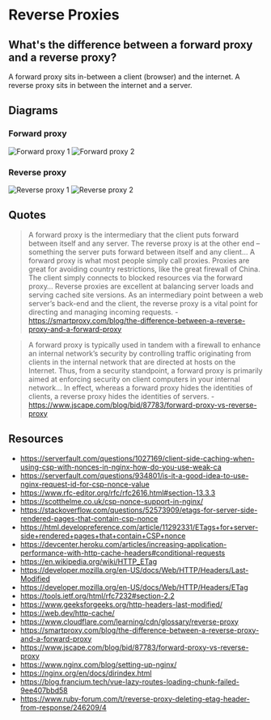 # Reverse Proxies

## What's the difference between a forward proxy and a reverse proxy?

A forward proxy sits in-between a client (browser) and the internet. A reverse proxy sits in between the internet and a server. 

## Diagrams

### Forward proxy

![Forward proxy 1](https://www.jscape.com/hs-fs/hub/26878/file-13610973-png/images/forward_proxy-3.png)
![Forward proxy 2](https://www.cloudflare.com/img/learning/cdn/glossary/reverse-proxy/forward-proxy-flow.svg)

### Reverse proxy

![Reverse proxy 1](https://www.jscape.com/hs-fs/hub/26878/file-13614809-png/images/reverse_proxy-resized-600.png)
![Reverse proxy 2](https://www.cloudflare.com/img/learning/cdn/glossary/reverse-proxy/reverse-proxy-flow.svg)

## Quotes

>A forward proxy is the intermediary that the client puts forward between itself and any server. The reverse proxy is at the other end – something the server puts forward between itself and any client… A forward proxy is what most people simply call proxies. Proxies are great for avoiding country restrictions, like the great firewall of China. The client simply connects to blocked resources via the forward proxy… Reverse proxies are excellent at balancing server loads and serving cached site versions. As an intermediary point between a web server’s back-end and the client, the reverse proxy is a vital point for directing and managing incoming requests. - https://smartproxy.com/blog/the-difference-between-a-reverse-proxy-and-a-forward-proxy

>A forward proxy is typically used in tandem with a firewall to enhance an internal network’s security by controlling traffic originating from clients in the internal network that are directed at hosts on the Internet. Thus, from a security standpoint, a forward proxy is primarily aimed at enforcing security on client computers in your internal network… In effect, whereas a forward proxy hides the identities of clients, a reverse proxy hides the identities of servers. - https://www.jscape.com/blog/bid/87783/forward-proxy-vs-reverse-proxy

## Resources

- https://serverfault.com/questions/1027169/client-side-caching-when-using-csp-with-nonces-in-nginx-how-do-you-use-weak-ca
- https://serverfault.com/questions/934801/is-it-a-good-idea-to-use-nginx-request-id-for-csp-nonce-value
- https://www.rfc-editor.org/rfc/rfc2616.html#section-13.3.3
- https://scotthelme.co.uk/csp-nonce-support-in-nginx/
- https://stackoverflow.com/questions/52573909/etags-for-server-side-rendered-pages-that-contain-csp-nonce
- https://html.developreference.com/article/11292331/ETags+for+server-side+rendered+pages+that+contain+CSP+nonce
- https://devcenter.heroku.com/articles/increasing-application-performance-with-http-cache-headers#conditional-requests
- https://en.wikipedia.org/wiki/HTTP_ETag
- https://developer.mozilla.org/en-US/docs/Web/HTTP/Headers/Last-Modified
- https://developer.mozilla.org/en-US/docs/Web/HTTP/Headers/ETag
- https://tools.ietf.org/html/rfc7232#section-2.2
- https://www.geeksforgeeks.org/http-headers-last-modified/
- https://web.dev/http-cache/
- https://www.cloudflare.com/learning/cdn/glossary/reverse-proxy
- https://smartproxy.com/blog/the-difference-between-a-reverse-proxy-and-a-forward-proxy
- https://www.jscape.com/blog/bid/87783/forward-proxy-vs-reverse-proxy
- https://www.nginx.com/blog/setting-up-nginx/
- https://nginx.org/en/docs/dirindex.html
- https://blog.francium.tech/vue-lazy-routes-loading-chunk-failed-9ee407bbd58
- https://www.ruby-forum.com/t/reverse-proxy-deleting-etag-header-from-response/246209/4
